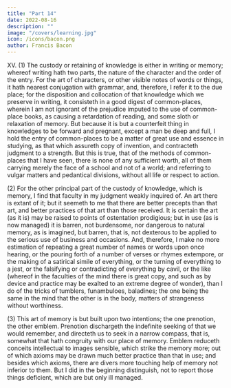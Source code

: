 ```yaml
---
title: "Part 14"
date: 2022-08-16
description: ""
image: "/covers/learning.jpg"
icon: /icons/bacon.png
author: Francis Bacon
---
```



XV. (1) The custody or retaining of knowledge is either in writing or memory; whereof writing hath two parts, the nature of the character and the order of the entry.  For the art of characters, or other visible notes of words or things, it hath nearest conjugation with grammar, and, therefore, I refer it to the due place; for the disposition and collocation of that knowledge which we preserve in writing, it consisteth in a good digest of common-places, wherein I am not ignorant of the prejudice imputed to the use of common-place books, as causing a retardation of reading, and some sloth or relaxation of memory.  But because it is but a counterfeit thing in knowledges to be forward and pregnant, except a man be deep and full, I hold the entry of common-places to be a matter of great use and essence in studying, as that which assureth copy of invention, and contracteth judgment to a strength.  But this is true, that of the methods of common-places that I have seen, there is none of any sufficient worth, all of them carrying merely the face of a school and not of a world; and referring to vulgar matters and pedantical divisions, without all life or respect to action.

(2) For the other principal part of the custody of knowledge, which is memory, I find that faculty in my judgment weakly inquired of.  An art there is extant of it; but it seemeth to me that there are better precepts than that art, and better practices of that art than those received.  It is certain the art (as it is) may be raised to points of ostentation prodigious; but in use (as is now managed) it is barren, not burdensome, nor dangerous to natural memory, as is imagined, but barren, that is, not dexterous to be applied to the serious use of business and occasions.  And, therefore, I make no more estimation of repeating a great number of names or words upon once hearing, or the pouring forth of a number of verses or rhymes extempore, or the making of a satirical simile of everything, or the turning of everything to a jest, or the falsifying or contradicting of everything by cavil, or the like (whereof in the faculties of the mind there is great copy, and such as by device and practice may be exalted to an extreme degree of wonder), than I do of the tricks of tumblers, funambuloes, baladines; the one being the same in the mind that the other is in the body, matters of strangeness without worthiness.

(3) This art of memory is but built upon two intentions; the one prenotion, the other emblem.  Prenotion dischargeth the indefinite seeking of that we would remember, and directeth us to seek in a narrow compass, that is, somewhat that hath congruity with our place of memory.  Emblem reduceth conceits intellectual to images sensible, which strike the memory more; out of which axioms may be drawn much better practice than that in use; and besides which axioms, there are divers more touching help of memory not inferior to them.  But I did in the beginning distinguish, not to report those things deficient, which are but only ill managed.
